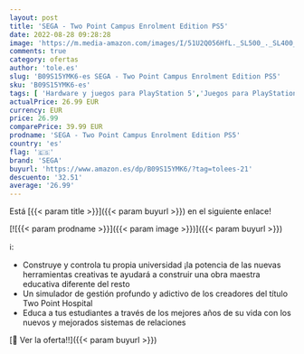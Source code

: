 ```yaml
---
layout: post
title: 'SEGA - Two Point Campus Enrolment Edition PS5'
date: 2022-08-28 09:28:28
image: 'https://m.media-amazon.com/images/I/51U2Q056HfL._SL500_._SL400_.jpg'
comments: true
category: ofertas
author: 'tole.es'
slug: 'B09S15YMK6-es SEGA - Two Point Campus Enrolment Edition PS5'
sku: 'B09S15YMK6-es'
tags: [ 'Hardware y juegos para PlayStation 5','Juegos para PlayStation 5','Videojuegos','ps5','sega','🇪🇸', ]
actualPrice: 26.99 EUR
currency: EUR
price: 26.99
comparePrice: 39.99 EUR
prodname: 'SEGA - Two Point Campus Enrolment Edition PS5'
country: 'es'
flag: '🇪🇸'
brand: 'SEGA'
buyurl: 'https://www.amazon.es/dp/B09S15YMK6/?tag=tolees-21'
descuento: '32.51'
average: '26.99'
---
```


Está [{{< param title >}}]({{< param buyurl >}}) en el siguiente enlace!

[![{{< param prodname >}}]({{< param image >}})]({{< param buyurl >}})

ℹ️:

- Construye y controla tu propia universidad ¡la potencia de las nuevas herramientas creativas te ayudará a construir una obra maestra educativa diferente del resto
- Un simulador de gestión profundo y adictivo de los creadores del título Two Point Hospital
- Educa a tus estudiantes a través de los mejores años de su vida con los nuevos y mejorados sistemas de relaciones

[🛒 Ver la oferta!!]({{< param buyurl >}})
